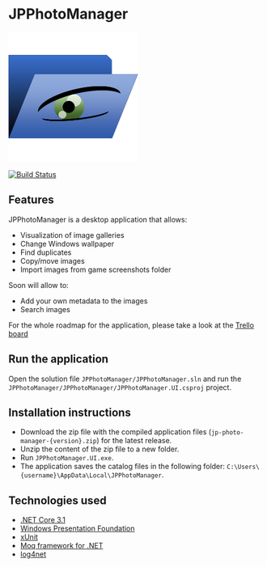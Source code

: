 # JPPhotoManager

![JPPhotoManager](JPPhotoManager/Images/AppIcon.png)

[![Build Status](https://dev.azure.com/jpablodrexler/jp-photo-manager/_apis/build/status/jpablodrexler.jp-photo-manager?branchName=master)](https://dev.azure.com/jpablodrexler/jp-photo-manager/_build/latest?definitionId=10&branchName=master)

## Features
JPPhotoManager is a desktop application that allows:
* Visualization of image galleries
* Change Windows wallpaper
* Find duplicates
* Copy/move images
* Import images from game screenshots folder

Soon will allow to:
* Add your own metadata to the images
* Search images

For the whole roadmap for the application, please take a look at the [Trello board](https://trello.com/b/7OlQJdBw/jp-photo-manager)

## Run the application
Open the solution file `JPPhotoManager/JPPhotoManager.sln` and run the `JPPhotoManager/JPPhotoManager/JPPhotoManager.UI.csproj` project.

## Installation instructions
* Download the zip file with the compiled application files (`jp-photo-manager-{version}.zip`) for the latest release.
* Unzip the content of the zip file to a new folder.
* Run `JPPhotoManager.UI.exe`.
* The application saves the catalog files in the following folder: `C:\Users\{username}\AppData\Local\JPPhotoManager`.

## Technologies used
* [.NET Core 3.1](https://dotnet.microsoft.com/)
* [Windows Presentation Foundation](https://docs.microsoft.com/en-us/dotnet/framework/wpf/)
* [xUnit](https://xunit.net/)
* [Moq framework for .NET](https://github.com/moq/moq4)
* [log4net](https://logging.apache.org/log4net/)
